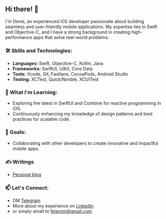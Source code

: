 ## Hi there! 👋

I'm Denis, an experienced iOS developer passionate about building seamless and user-friendly mobile applications. My expertise lies in Swift and Objective-C, and I have a strong background in creating high-performance apps that solve real-world problems.

### 🛠️ Skills and Technologies:
- **Languages:** Swift, Objective-C, Kotlin, Java
- **Frameworks:** SwiftUI, UIKit, Core Data
- **Tools:** Xcode, Git, Fastlane, CocoaPods, Android Studio
- **Testing:** XCTest, Quick/Nimble, XCUITest

### 🌱 What I'm Learning:
- Exploring the latest in SwiftUI and Combine for reactive programming in iOS.
- Continuously enhancing my knowledge of design patterns and best practices for scalable code.

### 🎯 Goals:
- Collaborating with other developers to create innovative and impactful mobile apps.

### ✍️ Writings 
- [Personal blog](https://felarmir.com)

### 📫 Let's Connect:
- DM [Telegram](https://t.me/felarmir)
- More about my experience on [LinkedIn](https://www.linkedin.com/in/felarmir)
- or simply email to [felarmir@gmail.com](felarmir@gmail.com)
